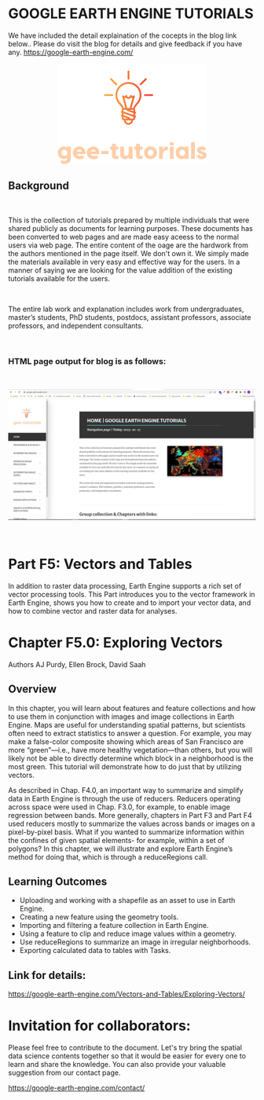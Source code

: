 # GOOGLE EARTH ENGINE TUTORIALS

We have included the detail explaination of the cocepts in the blog link below.. Please do visit the blog for details and give feedback if you have any.
https://google-earth-engine.com/

<p align="center">
    <img src = '../../../logo.png' class="center">
</p>


## Background
<br>

This is the collection of tutorials prepared by multiple individuals that were shared publicly as documents for learning purposes. These documents has been converted to web pages and are made easy aceess to the normal users via web page. The entire content of the oage are the hardwork from the authors mentioned in the page itself. We don't own it. We simply made the materials available in very easy and effective way for the users. In a manner of saying we are looking for the value addition of the existing tutorials available for the users.

<br>

The entire lab work and explanation includes work from undergraduates, master’s students, PhD students, postdocs, assistant professors, associate professors, and independent consultants.

<br>

### HTML page output for blog is as follows:
<br>
<p align="center">
    <img src = '../../../gee-tutorials.jpg' class="center">
</p>
<br>

# Part F5: Vectors and Tables


In addition to raster data processing, Earth Engine supports a rich set of vector processing tools. This Part introduces you to the vector framework in Earth Engine, shows you how to create and to import your vector data, and how to combine vector and raster data for analyses.

# Chapter F5.0: Exploring Vectors
Authors
AJ Purdy, Ellen Brock, David Saah



## Overview

In this chapter, you will learn about features and feature collections and how to use them in conjunction with images and image collections in Earth Engine. Maps are useful for understanding spatial patterns, but scientists often need to extract statistics to answer a question. For example, you may make a false-color composite showing which areas of San Francisco are more “green”—i.e., have more healthy vegetation—than others, but you will likely not be able to directly determine which block in a neighborhood is the most green. This tutorial will demonstrate how to do just that by utilizing vectors.


As described in Chap. F4.0, an important way to summarize and simplify data in Earth Engine is through the use of reducers. Reducers operating across space were used in Chap. F3.0, for example, to enable image regression between bands. More generally, chapters in Part F3 and Part F4 used reducers mostly to summarize the values across bands or images on a pixel-by-pixel basis. What if you wanted to summarize information within the confines of given spatial elements- for example, within a set of polygons? In this chapter, we will illustrate and explore Earth Engine’s method for doing that, which is through a reduceRegions call.


## Learning Outcomes

 - Uploading and working with a shapefile as an asset to use in Earth Engine.
 - Creating a new feature using the geometry tools.
 - Importing and filtering a feature collection in Earth Engine.
 - Using a feature to clip and reduce image values within a geometry.
 - Use reduceRegions to summarize an image in irregular neighborhoods.
 - Exporting calculated data to tables with Tasks.

## Link for details:
https://google-earth-engine.com/Vectors-and-Tables/Exploring-Vectors/

# Invitation for collaborators:
Please feel free to contribute to the document. Let's try bring the spatial data science contents together so that it would be easier for every one to learn and share the knowledge. You can also provide your valuable suggestion from our contact page.

https://google-earth-engine.com/contact/
